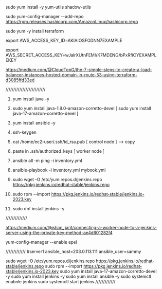 sudo yum install -y yum-utils shadow-utils

sudo yum-config-manager --add-repo https://rpm.releases.hashicorp.com/AmazonLinux/hashicorp.repo

sudo yum -y install terraform

export AWS_ACCESS_KEY_ID=AKIAIOSFODNN7EXAMPLE

export AWS_SECRET_ACCESS_KEY=wJalrXUtnFEMI/K7MDENG/bPxRfiCYEXAMPLEKEY

https://medium.com/@CloudTopG/the-7-simple-steps-to-create-a-load-balancer-instances-hosted-domain-in-route-53-using-terraform-d3085ffd33ed

//////////////////////////



1. yum install java -y
2. sudo yum install java-1.8.0-amazon-corretto-devel   [ sudo yum install java-17-amazon-corretto-devel ]
3. yum install ansible -y

4. ssh-keygen

5.  cat /home/ec2-user/.ssh/id_rsa.pub [ control node ] --> copy
6.  paste in .ssh/authorized_keys  [ worker node ] 

7. ansible all   -m ping -i inventory.yml
8. ansible-playbook -i inventory.yml mybook.yml

9. sudo wget -O /etc/yum.repos.d/jenkins.repo https://pkg.jenkins.io/redhat-stable/jenkins.repo
10. sudo rpm --import https://pkg.jenkins.io/redhat-stable/jenkins.io-2023.key
11. sudo dnf install jenkins -y

//////////////

https://medium.com/@ishan_jan1/connecting-a-worker-node-to-a-jenkins-server-using-the-private-key-method-ae4d801282f4

yum-config-manager --enable epel

  /////////////
#server1 ansible_host=203.0.113.111 ansible_user=sammy  

sudo wget -O /etc/yum.repos.d/jenkins.repo https://pkg.jenkins.io/redhat-stable/jenkins.repo
sudo rpm --import https://pkg.jenkins.io/redhat-stable/jenkins.io-2023.key
sudo yum install java-17-amazon-corretto-devel -y
sudo yum install jenkins -y
sudo yum install ansible -y
sudo systemctl enabnle jenkins
sudo systemctl start jenkins
/////////////
